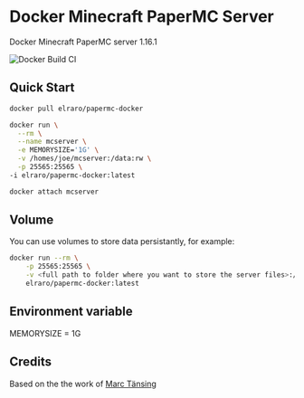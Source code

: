 # Docker Minecraft PaperMC Server

Docker Minecraft PaperMC server 1.16.1

![Docker Build CI](https://github.com/elraro/papermc-docker/workflows/Docker%20Build%20CI/badge.svg)

## Quick Start
```sh
docker pull elraro/papermc-docker
```

```sh
docker run \
  --rm \
  --name mcserver \
  -e MEMORYSIZE='1G' \
  -v /homes/joe/mcserver:/data:rw \
  -p 25565:25565 \
-i elraro/papermc-docker:latest
```
```sh
docker attach mcserver
```

## Volume

You can use volumes to store data persistantly, for example:

```sh
docker run --rm \
	-p 25565:25565 \
	-v <full path to folder where you want to store the server files>:/data:rw \
	elraro/papermc-docker:latest
 ```

## Environment variable

MEMORYSIZE = 1G 

## Credits 

Based on the the work of [Marc Tänsing](https://github.com/mtoensing/Docker-Minecraft-PaperMC-Server/)
